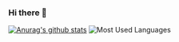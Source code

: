 ### Hi there 👋

[![Anurag's github stats](https://github-readme-stats.vercel.app/api?username=whuanle)](https://github.com/anuraghazra/github-readme-stats)
![Most Used Languages](https://github-readme-stats.vercel.app/api/top-langs/?username=whuanle&theme=dark&langs_count=8&hide=html,css&layout=compact&exclude_repo=Codexiaoyi.github.io)
